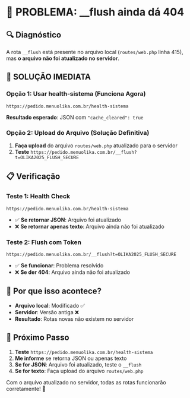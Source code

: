 # 🚨 PROBLEMA: __flush ainda dá 404

## 🔍 **Diagnóstico**

A rota `__flush` está presente no arquivo local (`routes/web.php` linha 415), mas **o arquivo não foi atualizado no servidor**.

## 🚀 **SOLUÇÃO IMEDIATA**

### **Opção 1: Usar health-sistema (Funciona Agora)**
```
https://pedido.menuolika.com.br/health-sistema
```
**Resultado esperado**: JSON com `"cache_cleared": true`

### **Opção 2: Upload do Arquivo (Solução Definitiva)**
1. **Faça upload** do arquivo `routes/web.php` atualizado para o servidor
2. **Teste** `https://pedido.menuolika.com.br/__flush?t=OLIKA2025_FLUSH_SECURE`

## 📋 **Verificação**

### **Teste 1: Health Check**
```
https://pedido.menuolika.com.br/health-sistema
```
- ✅ **Se retornar JSON**: Arquivo foi atualizado
- ❌ **Se retornar apenas texto**: Arquivo ainda não foi atualizado

### **Teste 2: Flush com Token**
```
https://pedido.menuolika.com.br/__flush?t=OLIKA2025_FLUSH_SECURE
```
- ✅ **Se funcionar**: Problema resolvido
- ❌ **Se der 404**: Arquivo ainda não foi atualizado

## 🔧 **Por que isso acontece?**

- **Arquivo local**: Modificado ✅
- **Servidor**: Versão antiga ❌
- **Resultado**: Rotas novas não existem no servidor

## 🎯 **Próximo Passo**

1. **Teste** `https://pedido.menuolika.com.br/health-sistema`
2. **Me informe** se retorna JSON ou apenas texto
3. **Se for JSON**: Arquivo foi atualizado, teste o `__flush`
4. **Se for texto**: Faça upload do arquivo `routes/web.php`

Com o arquivo atualizado no servidor, todas as rotas funcionarão corretamente! 🚀

